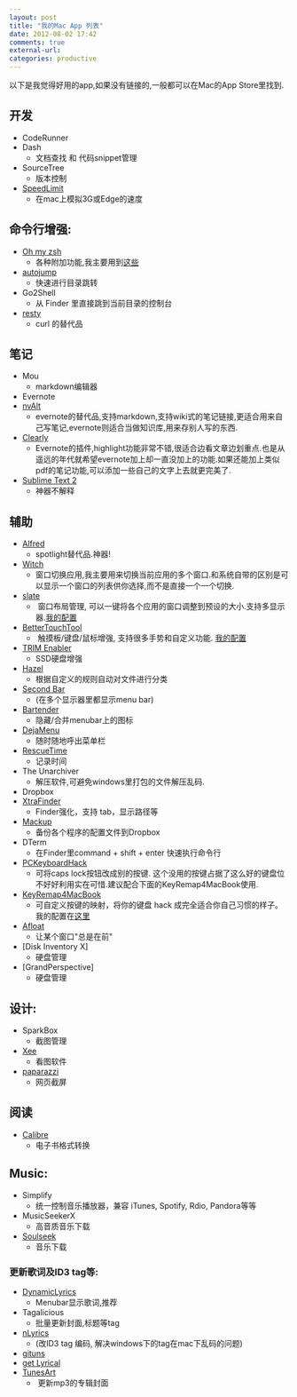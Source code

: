 ```yaml
---
layout: post
title: "我的Mac App 列表"
date: 2012-08-02 17:42
comments: true
external-url: 
categories: productive
---
```


以下是我觉得好用的app,如果没有链接的,一般都可以在Mac的App Store里找到.

## 开发
* CodeRunner
* Dash
	* 文档查找 和 代码snippet管理
* SourceTree
	* 版本控制
* [SpeedLimit](http://mschrag.github.com/)
	* 在mac上模拟3G或Edge的速度

## 命令行增强:
* [Oh my zsh](https://github.com/robbyrussell/oh-my-zsh/)
	* 各种附加功能,我主要用到[这些](http://luosky.com/2012/07/20/switch-to-oh-my-zsh/)
* [autojump](https://github.com/joelthelion/autojump)
	* 快速进行目录跳转
* Go2Shell
	* 从 Finder 里直接跳到当前目录的控制台
* [resty](https://github.com/micha/resty)
	* curl 的替代品


## 笔记
* Mou 
	* markdown编辑器
* Evernote
* [nvAlt](http://brettterpstra.com/project/nvalt/) 
	* evernote的替代品,支持markdown,支持wiki式的笔记链接,更适合用来自己写笔记,evernote则适合当做知识库,用来存别人写的东西.
* [Clearly](http://evernote.com/clearly/)
	* Evernote的插件,highlight功能非常不错,很适合边看文章边划重点.也是从遥远的年代就希望evernote加上却一直没加上的功能.如果还能加上类似pdf的笔记功能,可以添加一些自己的文字上去就更完美了.
* [Sublime Text 2](http://www.sublimetext.com/2)
	* 神器不解释

## 辅助
* [Alfred](http://www.alfredapp.com/) 
	* spotlight替代品.神器!
* [Witch](http://manytricks.com/witch/) 
	* 窗口切换应用,我主要用来切换当前应用的多个窗口.和系统自带的区别是可以显示一个窗口的列表供你选择,而不是直接一个一个切换.
* [slate](https://github.com/jigish/slate) 
	*  窗口布局管理, 可以一键将各个应用的窗口调整到预设的大小.支持多显示器.[我的配置](https://www.dropbox.com/s/ktl6nwez9s00zff/.slate)
* [BetterTouchTool](http://www.boastr.de/) 
	*  触摸板/键盘/鼠标增强, 支持很多手势和自定义功能. [我的配置](http://luosky.com/2012/08/06/my-bettertouchtool-config/) 
* [TRIM Enabler](http://www.groths.org/?page_id=322) 
	* SSD硬盘增强 
* [Hazel](http://www.noodlesoft.com/hazel)
	* 根据自定义的规则自动对文件进行分类
* [Second Bar](http://blog.boastr.net/?page_id=79) 
	*  (在多个显示器里都显示menu bar) 
* [Bartender](http://www.macbartender.com/) 
	* 隐藏/合并menubar上的图标
* [DejaMenu](http://homepage.mac.com/khsu/DejaMenu/DejaMenu.html) 
	*  随时随地呼出菜单栏   
* [RescueTime](https://www.rescuetime.com/) 
	*  记录时间
* The Unarchiver 
	*  解压软件,可避免windows里打包的文件解压乱码.
* Dropbox
* [XtraFinder](http://www.trankynam.com/xtrafinder/)   
	*  Finder强化，支持 tab，显示路径等
* [Mackup](https://github.com/lra/mackup)
	* 备份各个程序的配置文件到Dropbox 	
* DTerm 
	*  在Finder里command + shift + enter 快速执行命令行
* [PCKeyboardHack](http://pqrs.org/macosx/keyremap4macbook/pckeyboardhack.html.en)
	* 可将caps lock按钮改成别的按键. 这个没用的按键占据了这么好的键盘位不好好利用实在可惜.建议配合下面的KeyRemap4MacBook使用.
* [KeyRemap4MacBook](http://pqrs.org/macosx/keyremap4macbook/index.html)
	* 可自定义按键的映射，将你的键盘 hack 成完全适合你自己习惯的样子。我的配置在[这里](http://luosky.com/2013/08/13/keyremap4macbook/)
* [Afloat](http://infinite-labs.net/afloat/#download) 
	*  让某个窗口"总是在前"
* [Disk Inventory X]
	* 硬盘管理
* [GrandPerspective]
	* 硬盘管理

## 设计:
* SparkBox 
	*  截图管理
* [Xee](http://wakaba.c3.cx/s/apps/xee.html) 
	*  看图软件
* [paparazzi](http://derailer.org/paparazzi/) 
	*  网页截屏

## 阅读
* [Calibre](http://calibre-ebook.com/download_osx)  
	*  电子书格式转换

## Music:

* Simplify
	* 统一控制音乐播放器，兼容 iTunes, Spotify, Rdio, Pandora等等
* MusicSeekerX
	*  高音质音乐下载
* [Soulseek](http://www.soulseekqt.net/news/node/680) 
	* 音乐下载

### 更新歌词及ID3 tag等:
* [DynamicLyrics](http://martianz.cn/dynamiclyrics/) 
	* Menubar显示歌词,推荐
* Tagalicious 
	* 批量更新封面,标题等tag
* [nLyrics](http://www.macupdate.com/app/mac/26347/nlyrics) 
	*  (改ID3 tag 编码, 解决windows下的tag在mac下乱码的问题) 
* [gituns](http://kebot.me/gituns/)  
* [get Lyrical](http://shullian.com/get_lyrical.php)
* [TunesArt](http://www.jibapps.com/tunesart/download.php?url=tunesart.dmg) 
	*  更新mp3的专辑封面




